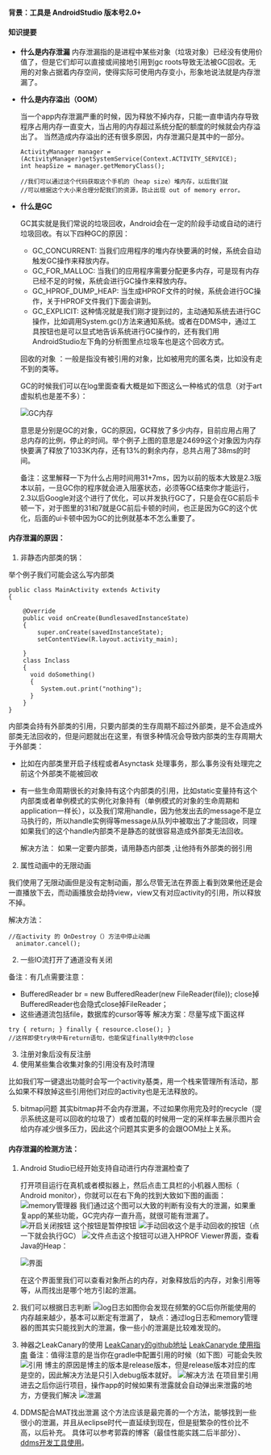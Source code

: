 #### 背景：工具是 AndroidStudio 版本号2.0+

#### 知识提要



- **什么是内存泄漏**
   内存泄漏指的是进程中某些对象（垃圾对象）已经没有使用价值了，但是它们却可以直接或间接地引用到gc roots导致无法被GC回收。无用的对象占据着内存空间，使得实际可使用内存变小，形象地说法就是内存泄漏了。

- **什么是内存溢出（OOM）**

   当一个app内存泄漏严重的时候，因为释放不掉内存，只能一直申请内存导致程序占用内存一直变大，当占用的内存超过系统分配的额度的时候就会内存溢出了。
  当然造成内存溢出的还有很多原因，内存泄漏只是其中的一部分。

  ```
  ActivityManager manager = (ActivityManager)getSystemService(Context.ACTIVITY_SERVICE);
  int heapSize = manager.getMemoryClass();

  //我们可以通过这个代码获取这个手机的（heap size）堆内存，以后我们就
  //可以根据这个大小来合理分配我们的资源，防止出现 out of memory error。
  ```

- **什么是GC**

   GC其实就是我们常说的垃圾回收，Android会在一定的阶段手动或自动的进行垃圾回收。有以下四种GC的原因：
   - GC_CONCURRENT:   当我们应用程序的堆内存快要满的时候，系统会自动触发GC操作来释放内存。
   - GC_FOR_MALLOC:   当我们的应用程序需要分配更多内存，可是现有内存已经不足的时候，系统会进行GC操作来释放内存。
   - GC_HPROF_DUMP_HEAP:   当生成HPROF文件的时候，系统会进行GC操作，关于HPROF文件我们下面会讲到。
   - GC_EXPLICIT:   这种情况就是我们刚才提到过的，主动通知系统去进行GC操作，比如调用System.gc()方法来通知系统。或者在DDMS中，通过工具按钮也是可以显式地告诉系统进行GC操作的，还有我们用AndroidStudio左下角的分析图里点垃圾车也是这个回收方式。

  回收的对象 ：一般是指没有被引用的对象，比如被用完的匿名类，比如没有走不到的类等。

  GC的时候我们可以在log里面查看大概是如下图这么一种格式的信息（对于art虚拟机也是差不多）：

  ![GC内存](http://oi2e3199v.bkt.clouddn.com/2feb8b70730956a428669415f76fb0f0.png)

  意思是分别是GC的对象，GC的原因，GC释放了多少内存，目前应用占用了总内存的比例，停止的时间。举个例子上图的意思是24699这个对象因为内存快要满了释放了1033K内存，还有13%的剩余内存，总共占用了38ms的时间。

   备注：这里解释一下为什么占用时间用31+7ms，因为以前的版本大致是2.3版本以前，一旦GC你的程序就会进入阻塞状态，必须等GC结束你才能运行，2.3以后Google对这个进行了优化，可以并发执行GC了，只是会在GC前后卡顿一下，对于图里的31和7就是GC前后卡顿的时间，也正是因为GC的这个优化，后面的ui卡顿中因为GC的比例就基本不怎么重要了。




#### **内存泄漏的原因：**
1. 非静态内部类的锅：

  举个例子我们可能会这么写内部类
  ```
  public class MainActivity extends Activity
  {

      @Override
      public void onCreate(BundlesavedInstanceState)
      {
          super.onCreate(savedInstanceState);
          setContentView(R.layout.activity_main);

      }
      class Inclass
      {
        void doSomething()
        {
           System.out.print("nothing");
        }
      }
  }

  ```

  内部类会持有外部类的引用，只要内部类的生存周期不超过外部类，是不会造成外部类无法回收的，但是问题就出在这里，有很多种情况会导致内部类的生存周期大于外部类：
  - 比如在内部类里开启子线程或者Asynctask 处理事务，那么事务没有处理完之前这个外部类不能被回收
  - 有一些生命周期很长的对象持有这个内部类的引用，比如static变量持有这个内部类或者单例模式的实例化对象持有（单例模式的对象的生命周期和application一样长），以及我们常用handle，因为他发出去的message不是立马执行的，所以handle实例得等message从队列中被取出了才能回收，同理如果我们的这个handle内部类不是静态的就很容易造成外部类无法回收。


     解决方法： 如果一定要内部类，请用静态内部类 ,让他持有外部类的弱引用


2.  属性动画中的无限动画

   我们使用了无限动画但是没有定制动画，那么尽管无法在界面上看到效果他还是会一直播放下去，而动画播放会劫持view，view又有对应activity的引用，所以释放不掉。


 解决方法：

 ```
 //在activity 的 OnDestroy（）方法中停止动画
   animator.cancel();

 ```
2.  一些IO流打开了通道没有关闭

  备注：有几点需要注意：
  - BufferedReader br = new BufferedReader(new FileReader(file)); close掉BufferedReader也会隐式close掉FileReader；
  - 这些通道流包括file，数据库的cursor等等
  解决方案：尽量写成下面这样
```
try { return; } finally { resource.close(); }
//这样即使try块中有return语句，也能保证finally块中的close
```

3. 注册对象后没有反注册
4. 使用某些集合收集对象的引用没有及时清理

  比如我们写一键退出功能时会写一个activity基类，用一个栈来管理所有活动，那么如果不释放掉这些引用他们对应的activity也是无法释放的。

5. bitmap问题
  其实bitmap并不会内存泄漏，不过如果你用完及时的recycle（提示系统这是可以回收的垃圾了）或者加载的时候用一定的采样率去展示图片会给内存减少很多压力，因此这个问题其实更多的会跟OOM扯上关系。


#### 内存泄漏的检测方法：
1. Android Studio已经开始支持自动进行内存泄漏检查了

   打开项目运行在真机或者模拟器上，然后点击工具栏的小机器人图标（ Android monitor），你就可以在右下角的找到大致如下图的画面：
   ![memory管理器](http://oi2e3199v.bkt.clouddn.com/35f48e35c7f8578f73c1f642518fa1eb.png) 我们通过这个图可以大致的判断有没有大的泄漏，如果重复app的某些功能，GC完内存一直升高，就很可能有泄漏了。
   ![开启关闭按钮](http://oi2e3199v.bkt.clouddn.com/218fdd61052c3964b7da1126e90f14a5.png) 这个按钮是暂停按钮
![手动回收](http://oi2e3199v.bkt.clouddn.com/c43fe7c8794d05cc3f5d72820ae40cb9.png)这个是手动回收的按钮（点一下就会执行GC）
![文件](http://oi2e3199v.bkt.clouddn.com/c281199f590f09ff02d1b5a6fd3f3170.png)点击这个按钮可以进入HPROF Viewer界面，查看Java的Heap：

   ![界面](http://oi2e3199v.bkt.clouddn.com/5f023067d78c5081c64ab85a85d2cc39.png)

   在这个界面里我们可以查看对象所占的内存，对象释放后的内存，对象引用等等，从而找出是哪个地方引起的泄漏。



  2. 我们可以根据日志判断
![log日志](http://oi2e3199v.bkt.clouddn.com/52a3dea824011efaddd33adb1b4aee62.png)如图你会发现在频繁的GC后你所能使用的内存越来越少，基本可以断定有泄漏了，
  缺点：通过log日志和memory管理器的图其实只能找到大的泄漏，像一些小的泄漏是比较难发现的。

 3. 神器之LeakCanary的使用
[LeakCanary的github地址](https://github.com/square/leakcanary)
[LeakCanaryde 使用指南](https://www.liaohuqiu.net/cn/posts/leak-canary-read-me/)
备注：值得注意的是当你在gradle中配置引用的时候（如下图）可能会失败
![引用](http://oi2e3199v.bkt.clouddn.com/b4c6fdabb00384b3194bb90daca38483.png)
博主的原因是博主的版本是release版本，但是release版本对应的库是空的，因此解决方法是只引入debug版本就好。
![解决方法](http://oi2e3199v.bkt.clouddn.com/2c93e59c2065f219560d360ae3a8e5c2.png)
在项目里引用进去之后你运行项目，操作app的时候如果有泄露就会自动弹出来泄露的地方，方便我们解决
![泄漏](http://oi2e3199v.bkt.clouddn.com/c904d15dd4d08eaa2eb2fde439db0ad1.png)

 4. DDMS配合MAT找出泄漏
 这个方法应该是最完善的一个方法，能够找到一些很小的泄漏，并且从eclipse时代一直延续到现在，但是挺繁杂的性价比不高，以后补充。
 具体可以参考郭霖的博客（最佳性能实践二后半部分）、[ddms开发工具使用](http://blog.csdn.net/Alex_SHT_JAVA/article/details/44098909)。
